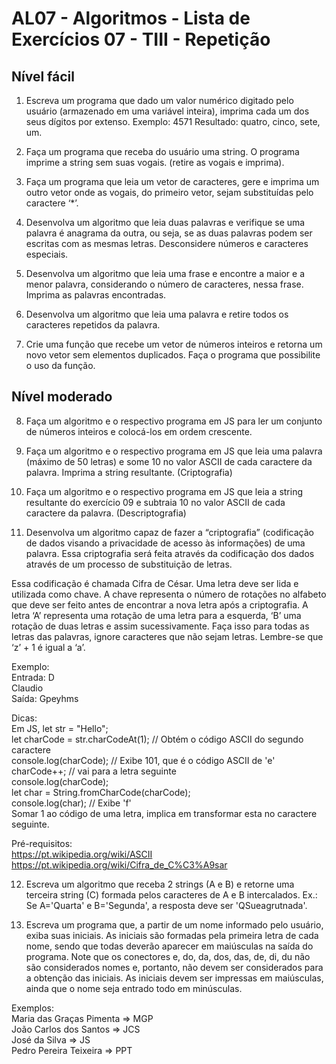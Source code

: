 # AL07 - Algoritmos - Lista de Exercícios 07 - TIII - Repetição

## Nível fácil

01) Escreva um programa que dado um valor numérico digitado pelo usuário (armazenado em uma variável inteira), imprima cada um dos seus dígitos por extenso. Exemplo: 4571 Resultado: quatro, cinco, sete, um.

02) Faça um programa que receba do usuário uma string. O programa imprime a string sem suas vogais. (retire as vogais e imprima).

03) Faça um programa que leia um vetor de caracteres, gere e imprima um outro vetor onde as vogais, do primeiro vetor, sejam substituídas pelo caractere ‘*’.

04) Desenvolva um algoritmo que leia duas palavras e verifique se uma palavra é anagrama da outra, ou seja, se as duas palavras podem ser escritas com as mesmas letras. Desconsidere números e caracteres especiais.

05) Desenvolva um algoritmo que leia uma frase e encontre a maior e a menor palavra, considerando o número de caracteres, nessa frase. Imprima as palavras encontradas.

06) Desenvolva um algoritmo que leia uma palavra e retire todos os caracteres repetidos da palavra.

07) Crie uma função que recebe um vetor de números inteiros e retorna um novo vetor sem elementos duplicados. Faça o programa que possibilite o uso da função.

## Nível moderado

08) Faça um algoritmo e o respectivo programa em JS para ler um conjunto de números inteiros e colocá-los em ordem crescente.

09) Faça um algoritmo e o respectivo programa em JS que leia uma palavra (máximo de 50 letras) e some 10 no valor ASCII de cada caractere da palavra. Imprima a string resultante. (Criptografia)

10) Faça um algoritmo e o respectivo programa em JS que leia a string resultante do exercício 09 e subtraia 10 no valor ASCII de cada caractere da palavra. (Descriptografia)

11) Desenvolva um algoritmo capaz de fazer a “criptografia” (codificação de dados visando a privacidade de acesso às informações) de uma palavra. Essa criptografia será feita através da codificação dos dados através de um processo de substituição de letras.

Essa codificação é chamada Cifra de César. Uma letra deve ser lida e utilizada como chave. A chave representa o número de rotações no alfabeto que deve ser feito antes de encontrar a nova letra após a criptografia. A letra ‘A’ representa uma rotação de uma letra para a esquerda, ‘B’ uma rotação de duas letras e assim sucessivamente. Faça isso para todas as letras das palavras, ignore caracteres que não sejam letras. Lembre-se que ‘z’ + 1 é igual a ‘a’.

Exemplo:  
Entrada: D  
Claudio  
Saída: Gpeyhms

Dicas:  
Em JS, let str = "Hello";  
let charCode = str.charCodeAt(1); // Obtém o código ASCII do segundo caractere  
console.log(charCode); // Exibe 101, que é o código ASCII de 'e'  
charCode++; // vai para a letra seguinte  
console.log(charCode);  
let char = String.fromCharCode(charCode);  
console.log(char); // Exibe 'f'  
Somar 1 ao código de uma letra, implica em transformar esta no caractere seguinte.

Pré-requisitos:  
https://pt.wikipedia.org/wiki/ASCII  
https://pt.wikipedia.org/wiki/Cifra_de_C%C3%A9sar

12) Escreva um algoritmo que receba 2 strings (A e B) e retorne uma terceira string (C) formada pelos caracteres de A e B intercalados. Ex.: Se A='Quarta' e B='Segunda', a resposta deve ser 'QSueagrutnada'.

13) Escreva um programa que, a partir de um nome informado pelo usuário, exiba suas iniciais. As iniciais são formadas pela primeira letra de cada nome, sendo que todas deverão aparecer em maiúsculas na saída do programa. Note que os conectores e, do, da, dos, das, de, di, du não são considerados nomes e, portanto, não devem ser considerados para a obtenção das iniciais. As iniciais devem ser impressas em maiúsculas, ainda que o nome seja entrado todo em minúsculas.

Exemplos:  
Maria das Graças Pimenta => MGP  
João Carlos dos Santos => JCS  
José da Silva => JS  
Pedro Pereira Teixeira => PPT

